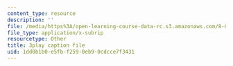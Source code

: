 ```yaml
---
content_type: resource
description: ''
file: /media/https%3A/open-learning-course-data-rc.s3.amazonaws.com/8-04-quantum-physics-i-spring-2016/1dd0b1b0e5fbf2590eb90cdcce7f3431_8cRnBhBaSOo.srt
file_type: application/x-subrip
resourcetype: Other
title: 3play caption file
uid: 1dd0b1b0-e5fb-f259-0eb9-0cdcce7f3431
---
```

